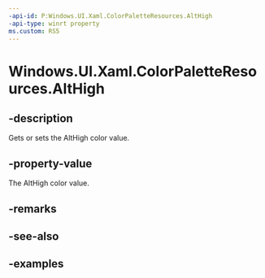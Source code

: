 ```yaml
---
-api-id: P:Windows.UI.Xaml.ColorPaletteResources.AltHigh
-api-type: winrt property
ms.custom: RS5
---
```


<!-- Property syntax.
public IReference<Color> AltHigh { get;  set; }
-->

# Windows.UI.Xaml.ColorPaletteResources.AltHigh

## -description

Gets or sets the AltHigh color value.



## -property-value

The AltHigh color value.

## -remarks

## -see-also

## -examples

